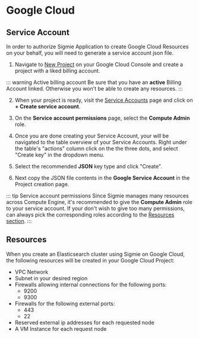 # Google Cloud

## Service Account
In order to authorize Sigmie Application to create Google Cloud Resources on your behalf,
you will need to generate a service account json file.

1. Navigate to [New Project](https://console.cloud.google.com/projectcreate) on your Google Cloud Console and create a project with a liked billing account.

::: warning Active billing account
Be sure that you have an **active** Billing Account linked. Otherwise you won't be able to create any resources.
:::

2. When your project is ready, visit the [Service Accounts](https://console.cloud.google.com/iam-admin/serviceaccounts) page and click on **+ Create service account**.

3. On the **Service account permissions** page, select the **Compute Admin** role.

4. Once you are done creating your Service Account, your will be navigated to the table overview of your Service Accounts. Right under the table's "actions"
column click on the the three dots, and select "Create key" in the dropdown menu.

5. Select the recommended **JSON** key type and click "Create".

6. Next copy the JSON file contents in the **Google Service Account** in the Project creation page.

::: tip Service account permissions
Since Sigmie manages many resources across Compute Engine, it's recommended to give the **Compute Admin** role to your service account.
If your don't wish to give too many permissions, can always pick the corresponding roles according to the [Resources section](#resources).
:::

## Resources
When you create an Elasticsearch cluster using Sigmie on Google Cloud, the following resources will be created in your Google Cloud Project:
* VPC Network
* Subnet in your desired region
* Firewalls allowing internal connections for the following ports:
    * 9200
    * 9300
* Firewalls for the following external ports:
    * 443
    * 22
* Reserved external ip addresses for each requested node
* A VM Instance for each request node